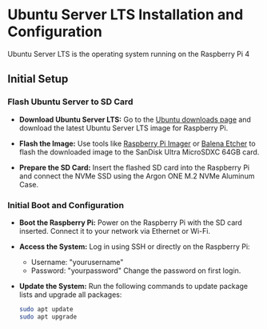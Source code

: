 # Ubuntu Server LTS Installation and Configuration

Ubuntu Server LTS is the operating system running on the Raspberry Pi 4

## Initial Setup

### Flash Ubuntu Server to SD Card

- **Download Ubuntu Server LTS:**
  Go to the [Ubuntu downloads page](https://ubuntu.com/download/raspberry-pi) and download the latest Ubuntu Server LTS image for Raspberry Pi.

- **Flash the Image:**
  Use tools like [Raspberry Pi Imager](https://www.raspberrypi.org/software/) or [Balena Etcher](https://www.balena.io/etcher/) to flash the downloaded image to the SanDisk Ultra MicroSDXC 64GB card.

- **Prepare the SD Card:**
  Insert the flashed SD card into the Raspberry Pi and connect the NVMe SSD using the Argon ONE M.2 NVMe Aluminum Case.

### Initial Boot and Configuration

- **Boot the Raspberry Pi:**
  Power on the Raspberry Pi with the SD card inserted. Connect it to your network via Ethernet or Wi-Fi.

- **Access the System:**
  Log in using SSH or directly on the Raspberry Pi:
    - Username: "yourusername"
    - Password: "yourpassword"
  Change the password on first login.

- **Update the System:**
  Run the following commands to update package lists and upgrade all packages:

  ```sh
  sudo apt update
  sudo apt upgrade
